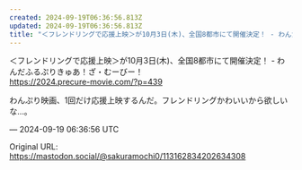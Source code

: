 ```yaml
---
created: 2024-09-19T06:36:56.813Z
updated: 2024-09-19T06:36:56.813Z
title: "＜フレンドリングで応援上映＞が10月3日(木)、全国8都市にて開催決定！ - わんだふるぷりきゅあ！ざ・むーびー！ https://2024.precure-m[...]"
---
```


<p>＜フレンドリングで応援上映＞が10月3日(木)、全国8都市にて開催決定！ - わんだふるぷりきゅあ！ざ・むーびー！ <br /><a href="https://2024.precure-movie.com/?p=439" target="_blank" rel="nofollow noopener noreferrer" translate="no"><span class="invisible">https://</span><span class="">2024.precure-movie.com/?p=439</span><span class="invisible"></span></a></p><p>わんぷり映画、1回だけ応援上映するんだ。フレンドリングかわいいから欲しいな…。</p>

&mdash; 2024-09-19 06:36:56 UTC

Original URL: https://mastodon.social/@sakuramochi0/113162834202634308
